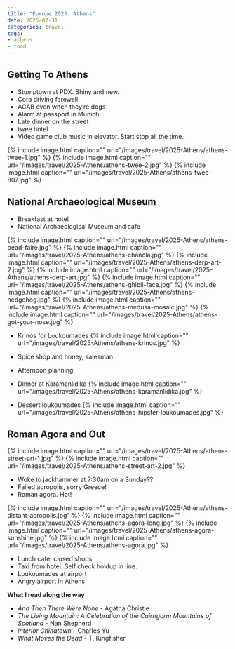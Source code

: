 ```yaml
---
title: "Europe 2025: Athens"
date: 2025-07-31
categories: travel
tags:
- athens
- food
---
```


## Getting To Athens

- Stumptown at PDX. Shiny and new.
- Cora driving farewell
- ACAB even when they’re dogs
- Alarm at passport in Munich
- Late dinner on the street
- twee hotel
- Video game club music in elevator. Start stop all the time.

{% include image.html caption="" url="/images/travel/2025-Athens/athens-twee-1.jpg" %}
{% include image.html caption="" url="/images/travel/2025-Athens/athens-twee-2.jpg" %}
{% include image.html caption="" url="/images/travel/2025-Athens/athens-twee-807.jpg" %}

## National Archaeological Museum

- Breakfast at hotel
- National Archaeological Museum and cafe

{% include image.html caption="" url="/images/travel/2025-Athens/athens-bead-faire.jpg" %}
{% include image.html caption="" url="/images/travel/2025-Athens/athens-chancla.jpg" %}
{% include image.html caption="" url="/images/travel/2025-Athens/athens-derp-art-2.jpg" %}
{% include image.html caption="" url="/images/travel/2025-Athens/athens-derp-art.jpg" %}
{% include image.html caption="" url="/images/travel/2025-Athens/athens-ghibli-face.jpg" %}
{% include image.html caption="" url="/images/travel/2025-Athens/athens-hedgehog.jpg" %}
{% include image.html caption="" url="/images/travel/2025-Athens/athens-medusa-mosaic.jpg" %}
{% include image.html caption="" url="/images/travel/2025-Athens/athens-got-your-nose.jpg" %}

- Krinos for Loukoumades
{% include image.html caption="" url="/images/travel/2025-Athens/athens-krinos.jpg" %}

- Spice shop and honey, salesman
- Afternoon planning
- Dinner at Karamanlidika
{% include image.html caption="" url="/images/travel/2025-Athens/athens-karamanlidika.jpg" %}

- Dessert loukoumades
{% include image.html caption="" url="/images/travel/2025-Athens/athens-hipster-loukoumades.jpg" %}

## Roman Agora and Out

{% include image.html caption="" url="/images/travel/2025-Athens/athens-street-art-1.jpg" %}
{% include image.html caption="" url="/images/travel/2025-Athens/athens-street-art-2.jpg" %}

- Woke to jackhammer at 7:30am on a Sunday??
- Failed acropolis, sorry Greece!
- Roman agora. Hot!

{% include image.html caption="" url="/images/travel/2025-Athens/athens-distant-acropolis.jpg" %}
{% include image.html caption="" url="/images/travel/2025-Athens/athens-agora-long.jpg" %}
{% include image.html caption="" url="/images/travel/2025-Athens/athens-agora-sunshine.jpg" %}
{% include image.html caption="" url="/images/travel/2025-Athens/athens-agora.jpg" %}

- Lunch cafe, closed shops
- Taxi from hotel. Self check holdup in line.
- Loukoumades at airport
- Angry airport in Athens

**What I read along the way**

* _And Then There Were None_ - Agatha Christie
* _The Living Mountain: A Celebration of the Cairngorm Mountains of Scotland_ - Nan Shepherd
* _Interior Chinatown_ - Charles Yu
* _What Moves the Dead_ - T. Kingfisher
